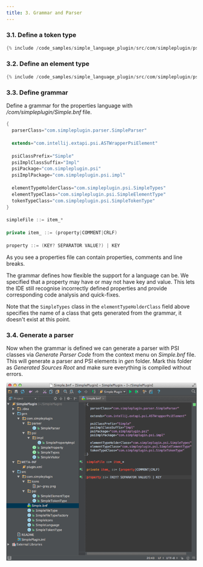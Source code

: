 ```yaml
---
title: 3. Grammar and Parser
---
```


### 3.1. Define a token type

```java
{% include /code_samples/simple_language_plugin/src/com/simpleplugin/psi/SimpleTokenType.java %}
```

### 3.2. Define an element type

```java
{% include /code_samples/simple_language_plugin/src/com/simpleplugin/psi/SimpleElementType.java %}
```

### 3.3. Define grammar

Define a grammar for the properties language with */com/simpleplugin/Simple.bnf* file.

```java
{
  parserClass="com.simpleplugin.parser.SimpleParser"

  extends="com.intellij.extapi.psi.ASTWrapperPsiElement"

  psiClassPrefix="Simple"
  psiImplClassSuffix="Impl"
  psiPackage="com.simpleplugin.psi"
  psiImplPackage="com.simpleplugin.psi.impl"

  elementTypeHolderClass="com.simpleplugin.psi.SimpleTypes"
  elementTypeClass="com.simpleplugin.psi.SimpleElementType"
  tokenTypeClass="com.simpleplugin.psi.SimpleTokenType"
}

simpleFile ::= item_*

private item_ ::= (property|COMMENT|CRLF)

property ::= (KEY? SEPARATOR VALUE?) | KEY
```

As you see a properties file can contain properties, comments and line breaks.

The grammar defines how flexible the support for a language can be.
We specified that a property may have or may not have key and value.
This lets the IDE still recognise incorrectly defined properties and provide corresponding code analysis and quick-fixes.

Note that the `SimpleTypes` class in the `elementTypeHolderClass` field above specifies the name of a class that gets generated from the grammar, it doesn't exist at this point.

### 3.4. Generate a parser

Now when the grammar is defined we can generate a parser with PSI classes via *Generate Parser Code* from the context menu on *Simple.bnf* file.
This will generate a parser and PSI elements in *gen* folder.
Mark this folder as *Generated Sources Root* and make sure everything is compiled without errors.

![Parser](img/generated_parser.png)
